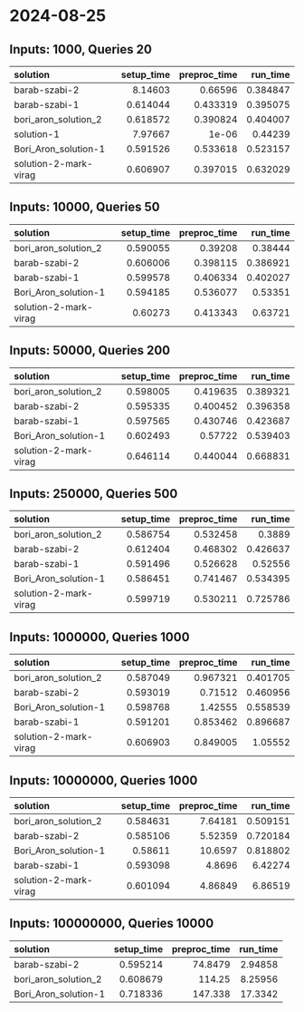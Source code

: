 # 2024-08-25

## Inputs: 1000, Queries 20

| solution              |   setup_time |   preproc_time |   run_time |
|:----------------------|-------------:|---------------:|-----------:|
| barab-szabi-2         |     8.14603  |       0.66596  |   0.384847 |
| barab-szabi-1         |     0.614044 |       0.433319 |   0.395075 |
| bori_aron_solution_2  |     0.618572 |       0.390824 |   0.404007 |
| solution-1            |     7.97667  |       1e-06    |   0.44239  |
| Bori_Aron_solution-1  |     0.591526 |       0.533618 |   0.523157 |
| solution-2-mark-virag |     0.606907 |       0.397015 |   0.632029 |

## Inputs: 10000, Queries 50

| solution              |   setup_time |   preproc_time |   run_time |
|:----------------------|-------------:|---------------:|-----------:|
| bori_aron_solution_2  |     0.590055 |       0.39208  |   0.38444  |
| barab-szabi-2         |     0.606006 |       0.398115 |   0.386921 |
| barab-szabi-1         |     0.599578 |       0.406334 |   0.402027 |
| Bori_Aron_solution-1  |     0.594185 |       0.536077 |   0.53351  |
| solution-2-mark-virag |     0.60273  |       0.413343 |   0.63721  |

## Inputs: 50000, Queries 200

| solution              |   setup_time |   preproc_time |   run_time |
|:----------------------|-------------:|---------------:|-----------:|
| bori_aron_solution_2  |     0.598005 |       0.419635 |   0.389321 |
| barab-szabi-2         |     0.595335 |       0.400452 |   0.396358 |
| barab-szabi-1         |     0.597565 |       0.430746 |   0.423687 |
| Bori_Aron_solution-1  |     0.602493 |       0.57722  |   0.539403 |
| solution-2-mark-virag |     0.646114 |       0.440044 |   0.668831 |

## Inputs: 250000, Queries 500

| solution              |   setup_time |   preproc_time |   run_time |
|:----------------------|-------------:|---------------:|-----------:|
| bori_aron_solution_2  |     0.586754 |       0.532458 |   0.3889   |
| barab-szabi-2         |     0.612404 |       0.468302 |   0.426637 |
| barab-szabi-1         |     0.591496 |       0.526628 |   0.52556  |
| Bori_Aron_solution-1  |     0.586451 |       0.741467 |   0.534395 |
| solution-2-mark-virag |     0.599719 |       0.530211 |   0.725786 |

## Inputs: 1000000, Queries 1000

| solution              |   setup_time |   preproc_time |   run_time |
|:----------------------|-------------:|---------------:|-----------:|
| bori_aron_solution_2  |     0.587049 |       0.967321 |   0.401705 |
| barab-szabi-2         |     0.593019 |       0.71512  |   0.460956 |
| Bori_Aron_solution-1  |     0.598768 |       1.42555  |   0.558539 |
| barab-szabi-1         |     0.591201 |       0.853462 |   0.896687 |
| solution-2-mark-virag |     0.606903 |       0.849005 |   1.05552  |

## Inputs: 10000000, Queries 1000

| solution              |   setup_time |   preproc_time |   run_time |
|:----------------------|-------------:|---------------:|-----------:|
| bori_aron_solution_2  |     0.584631 |        7.64181 |   0.509151 |
| barab-szabi-2         |     0.585106 |        5.52359 |   0.720184 |
| Bori_Aron_solution-1  |     0.58611  |       10.6597  |   0.818802 |
| barab-szabi-1         |     0.593098 |        4.8696  |   6.42274  |
| solution-2-mark-virag |     0.601094 |        4.86849 |   6.86519  |

## Inputs: 100000000, Queries 10000

| solution             |   setup_time |   preproc_time |   run_time |
|:---------------------|-------------:|---------------:|-----------:|
| barab-szabi-2        |     0.595214 |        74.8479 |    2.94858 |
| bori_aron_solution_2 |     0.608679 |       114.25   |    8.25956 |
| Bori_Aron_solution-1 |     0.718336 |       147.338  |   17.3342  |
